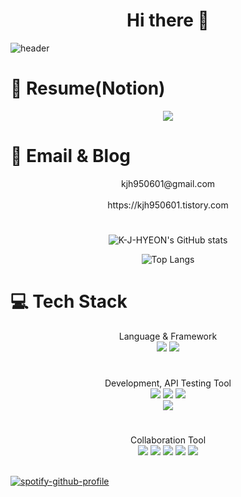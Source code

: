 <div align=center><h1> Hi there 👋 </h1></div>

![header](https://capsule-render.vercel.app/api?type=wave&color=auto&height=300&section=header&text=Kwon%20Jae%20Hyeon&fontSize=90)


# 📝 Resume(Notion)
<div align=center><a href="https://odd-gecko-d29.notion.site/3bba73b9c82c4c1ebdcf51e182753058?pvs=4"><img src="https://noticon-static.tammolo.com/dgggcrkxq/image/upload/v1570106347/noticon/hx52ypkqqdzjdvd8iaid.svg"/></a></div>

# 📧 Email & Blog

<div align=center>kjh950601@gmail.com</div>
</br>
<div align=center>https://kjh950601.tistory.com</div>


#

<div align=center>
  
![K-J-HYEON's GitHub stats](https://github-readme-stats.vercel.app/api?username=K-J-HYEON&show_icons=true&theme=tokyonight)

![Top Langs](https://github-readme-stats.vercel.app/api/top-langs/?username=K-J-HYEON&layout=compact&theme=tokyonight)
  
</div>


# 💻 Tech Stack
<div align=center>Language & Framework</div>

<div align=center><img src="https://img.shields.io/badge/Java-brown?style=flat"/> <img src="https://img.shields.io/badge/Spring-green?style=flat&logo=Spring&logoColor=6DB33F"/></div>


#
<div align=center>Development, API Testing Tool</div>

<div align=center> <img src="https://img.shields.io/badge/IntelliJ IDEA-black?style=flat&logo=IntelliJ IDEA&logoColor= 000000"/> <img src="https://img.shields.io/badge/DataGrip-black?style=flat&logo=DataGrip&logoColor= 000000"/> <img src="https://img.shields.io/badge/Postman-orange?style=flat&logo=Postman&logoColor=FF6C37"/> <br><img src="https://img.shields.io/badge/Eclipse%20IDE-2C2255.svg?&style=for-the-badge&logo=Eclipse%20IDE&logoColor=white"/></br> </div>



#
<div align=center>Collaboration Tool</div>

<div align=center><img src="https://img.shields.io/badge/Github-black?style=flat&logo=Github&logoColor=F05032"/> <img src="https://img.shields.io/badge/Github-black?style=flat&logo=Github&logoColor=181717"/> <img src="https://img.shields.io/badge/Atlassian-blue?style=flat&logo=Atlassian&logoColor=0052CC"/> <img src="https://img.shields.io/badge/Jira-blue?style=flat&logo=Jira&logoColor=0052CC"/> <img src="https://img.shields.io/badge/Confluence-blue?style=flat&logo=confluence&logoColor=0052CC"/></div>



##
##
[![spotify-github-profile](https://spotify-github-profile.vercel.app/api/view?uid=31dxoprw7slrlndycftt2ijof3ei&cover_image=true&theme=default&show_offline=false&background_color=121212&interchange=false)](https://github.com/kittinan/spotify-github-profile)
